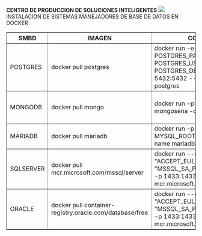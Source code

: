 <link href="https://cdn.jsdelivr.net/npm/bootstrap@5.0.2/dist/css/bootstrap.min.css" rel="stylesheet" integrity="sha384-EVSTQN3/azprG1Anm3QDgpJLIm9Nao0Yz1ztcQTwFspd3yD65VohhpuuCOmLASjC" crossorigin="anonymous">
<b>CENTRO DE PRODUCCION DE SOLUCIONES INTELIGENTES</b>
<link href="http://siomi.datasena.com/analitica/Estilo.css" rel="stylesheet" type="text/css" />

<img src="https://blogger.googleusercontent.com/img/a/AVvXsEimdqxynaYJeDRuTUp3lzEWFnnQSC2KTVSxvnV70I2eZ5tOCfjwdNnExSTSm2tCf1xBFHVHwsN80OCpDCO0J80UTNWxPC86s7s5aB8rnizg7guNowqTxhr5Fd9WH48n7pn8uLZNFTgXuSGUH6BNncmfQEpOz9pAe_T0zD8n2-aGZk8-C_l6GWk-aq60fQ=s960">
<br>
<div class="container-md">
INSTALACION DE SISTEMAS MANEJADORES DE BASE DE DATOS EN DOCKER 
<table border="1" class="table table-success table-striped mp-4">
    <th>SMBD</th>
    <th>IMAGEN</th>
    <th width="40%">CONTENEDOR</th>
    <th>SOFTWARE</th>
    </tr>
    <tr>
        <td>POSTGRES</td>
        <td>docker pull postgres</td>
        <td>docker run -e POSTGRES_PASSWORD=root -e POSTGRES_USER=root -e POSTGRES_DB=Analitica -p 5432:5432 --name pgsqlsena -d postgres</td>
        <td><a href="https://sourceforge.net/projects/pgsqlportable/files/latest/download" target="xxx">POSTGRES PORTABLE</a><br>
        <a href="https://dbeaver.io/files/dbeaver-ce-latest-x86_64-setup.exe" target="xxx">DBEAVER</a></td>
        </td>
    </tr>
    <tr>
        <td>MONGODB</td>
        <td>docker pull mongo</td>
        <td>docker run -p 27017:27017 --name mongosena -d mongo</td>
        <td><a href="https://fastdl.mongodb.org/windows/mongodb-windows-x86_64-6.0.1-signed.msi" target="xxx">MONGO SERVER</a><br>
            <a href="https://downloads.mongodb.com/compass/mongodb-compass-1.32.6-win32-x64.exe" target="xxx">MONGO COMPAS</a><br>
            </td>
    </tr>
    <tr>
        <td>MARIADB</td>
        <td>docker pull mariadb</td>
        <td>docker run -p 3306:3306 -e MYSQL_ROOT_PASSWORD=root --name mariadbsena -d mariadb
        <td><a href="https://dbeaver.io/files/dbeaver-ce-latest-x86_64-setup.exe" target="xxx">DBEAVER</a></td>
        </td>
    </tr>
    <tr>
        <td>SQLSERVER</td>
        <td>docker pull mcr.microsoft.com/mssql/server</td>
        <td>docker run --name "misqlserver" -e "ACCEPT_EULA=Y" -e "MSSQL_SA_PASSWORD=SQL#1234" -p 1433:1433 -d mcr.microsoft.com/mssql/server</td>
        <td><a href="https://dbeaver.io/files/dbeaver-ce-latest-x86_64-setup.exe" target="xxx">DBEAVER</a><br>
            <a href="https://aka.ms/ssmsfullsetup" target="xxx">SQL SERVER MANADEMENT STUDIO</a></td>
        </td>
    </tr>
    <tr>
        <td>ORACLE</td>
        <td>docker pull container-registry.oracle.com/database/free </td>
        <td>docker run --name "misqlserver" -e "ACCEPT_EULA=Y" -e "MSSQL_SA_PASSWORD=SQL#1234" -p 1433:1433 -d mcr.microsoft.com/mssql/server</td>
        <td><a href="https://dbeaver.io/files/dbeaver-ce-latest-x86_64-setup.exe" target="xxx">DBEAVER</a><br>
            <a href="https://download.oracle.com/otn_software/java/sqldeveloper/sqldeveloper-23.1.1.345.2114-x64.zip" target="xxx">SQLDEVELOPER</a></td>
        </td>
    </tr>
    
</table>
</div>